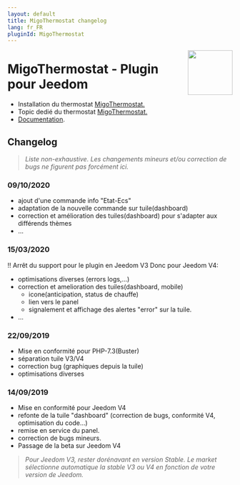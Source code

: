 ```yaml
---
layout: default
title: MigoThermostat changelog
lang: fr_FR
pluginId: MigoThermostat
---
```

<img align="right" src="../images/migoThermostat_icon.png" width="100">

# MigoThermostat - Plugin pour Jeedom

* Installation du thermostat [MigoThermostat.](https://limad.github.io/plugin-migoThermostat/fr_FR/#tocAnchor-1-3)
* Topic dedié du thermostat [MigoThermostat.](https://www.jeedom.com/forum/viewtopic.php?p=764669#p764669)
* [Documentation](index.md).

## Changelog
>*Liste non-exhaustive. Les changements mineurs et/ou correction de bugs ne figurent pas forcément ici.*
### 09/10/2020
* ajout d'une commande info "Etat-Ecs"
* adaptation de la nouvelle commande sur tuile(dashboard)
* correction et amélioration des tuiles(dashboard) pour s'adapter aux différends thèmes
* ...
### 15/03/2020
!! Arrêt du support pour le plugin en Jeedom V3
Donc pour Jeedom V4:
* optimisations diverses (errors logs,...)
* correction et amelioration des tuiles(dashboard, mobile)
  - icone(anticipation, status de chauffe)
  - lien vers le panel
  - signalement et affichage des alertes "error" sur la tuile.
* ...
### 22/09/2019
* Mise en conformité pour PHP-7.3(Buster)
* séparation tuile V3/V4
* correction bug (graphiques depuis la tuile)
* optimisations diverses
### 14/09/2019
* Mise en conformité pour Jeedom V4
* refonte de la tuile "dashboard" (correction de bugs, conformité V4, optimisation du code...)
* remise en service du panel.
* correction de bugs mineurs.
* Passage de la beta sur Jeedom V4

>   *Pour Jeedom V3, rester dorénavant en version Stable. Le market sélectionne automatique la stable V3 ou V4 en fonction de votre version de Jeedom.*
